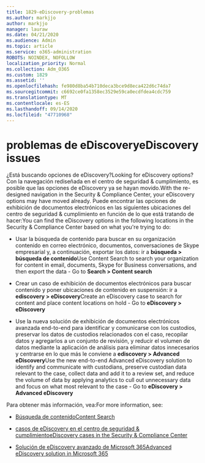 ```yaml
---
title: 1829-eDiscovery-problemas
ms.author: markjjo
author: markjjo
manager: lauraw
ms.date: 04/21/2020
ms.audience: Admin
ms.topic: article
ms.service: o365-administration
ROBOTS: NOINDEX, NOFOLLOW
localization_priority: Normal
ms.collection: Adm_O365
ms.custom: 1829
ms.assetid: ''
ms.openlocfilehash: fe980d8ba54b710deca3bce9d8eca422d6c74da7
ms.sourcegitcommit: c6692ce0fa1358ec3529e59ca0ecdfdea4cdc759
ms.translationtype: MT
ms.contentlocale: es-ES
ms.lasthandoff: 09/14/2020
ms.locfileid: "47710968"
---
```

# <a name="ediscovery-issues"></a><span data-ttu-id="575d9-102">problemas de eDiscovery</span><span class="sxs-lookup"><span data-stu-id="575d9-102">eDiscovery issues</span></span>

<span data-ttu-id="575d9-103">¿Está buscando opciones de eDiscovery?</span><span class="sxs-lookup"><span data-stu-id="575d9-103">Looking for eDiscovery options?</span></span> <span data-ttu-id="575d9-104">Con la navegación rediseñada en el centro de seguridad & cumplimiento, es posible que las opciones de eDiscovery ya se hayan movido.</span><span class="sxs-lookup"><span data-stu-id="575d9-104">With the re-designed navigation in the Security & Compliance Center, your eDiscovery options may have moved already.</span></span>  <span data-ttu-id="575d9-105">Puede encontrar las opciones de exhibición de documentos electrónicos en las siguientes ubicaciones del centro de seguridad & cumplimiento en función de lo que está tratando de hacer:</span><span class="sxs-lookup"><span data-stu-id="575d9-105">You can find the eDiscovery options in the following locations in the Security & Compliance Center based on what you're trying to do:</span></span>

- <span data-ttu-id="575d9-106">Usar la búsqueda de contenido para buscar en su organización contenido en correo electrónico, documentos, conversaciones de Skype empresarial y, a continuación, exportar los datos: ir a **búsqueda > búsqueda de contenido**</span><span class="sxs-lookup"><span data-stu-id="575d9-106">Use Content Search to search your organization for content in email, documents, Skype for Business conversations, and then export the data - Go to **Search > Content search**</span></span>

- <span data-ttu-id="575d9-107">Crear un caso de exhibición de documentos electrónicos para buscar contenido y poner ubicaciones de contenido en suspensión: ir a **ediscovery > eDiscovery**</span><span class="sxs-lookup"><span data-stu-id="575d9-107">Create an eDiscovery case to search for content and place content locations on hold - Go to **eDiscovery > eDiscovery**</span></span>

- <span data-ttu-id="575d9-108">Use la nueva solución de exhibición de documentos electrónicos avanzada end-to-end para identificar y comunicarse con los custodios, preservar los datos de custodios relacionados con el caso, recopilar datos y agregarlos a un conjunto de revisión, y reducir el volumen de datos mediante la aplicación de análisis para eliminar datos innecesarios y centrarse en lo que más le conviene a **ediscovery > Advanced eDiscovery**</span><span class="sxs-lookup"><span data-stu-id="575d9-108">Use the new end-to-end Advanced eDiscovery solution to identify and communicate with custodians, preserve custodian data relevant to the case, collect data and add it to a review set, and reduce the volume of data by applying analytics to cull out unnecessary data and focus on what most relevant to the case -  Go to **eDiscovery > Advanced eDiscovery**</span></span>

<span data-ttu-id="575d9-109">Para obtener más información, vea:</span><span class="sxs-lookup"><span data-stu-id="575d9-109">For more information, see:</span></span>

- [<span data-ttu-id="575d9-110">Búsqueda de contenido</span><span class="sxs-lookup"><span data-stu-id="575d9-110">Content Search</span></span>](https://docs.microsoft.com/microsoft-365/compliance/content-search)

- [<span data-ttu-id="575d9-111">casos de eDiscovery en el centro de seguridad & cumplimiento</span><span class="sxs-lookup"><span data-stu-id="575d9-111">eDiscovery cases in the Security & Compliance Center</span></span>](https://docs.microsoft.com/microsoft-365/compliance/ediscovery-cases)

- [<span data-ttu-id="575d9-112">Solución de eDiscovery avanzado de Microsoft 365</span><span class="sxs-lookup"><span data-stu-id="575d9-112">Advanced eDiscovery solution in Microsoft 365</span></span>](https://docs.microsoft.com/microsoft-365/compliance/overview-ediscovery-20)
